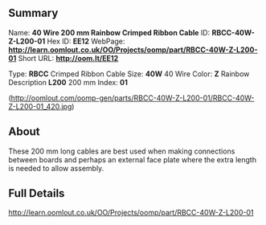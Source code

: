

 ## Summary
Name: __40 Wire 200 mm Rainbow Crimped Ribbon Cable__
ID: __RBCC-40W-Z-L200-01__
Hex ID: __EE12__
WebPage: __http://learn.oomlout.co.uk/OO/Projects/oomp/part/RBCC-40W-Z-L200-01__
Short URL: __http://oom.lt/EE12__

Type: __RBCC__ Crimped Ribbon Cable 
Size: __40W__ 40 Wire 
Color: __Z__ Rainbow 
Description __L200__ 200 mm 
Index: __01__


(http://oomlout.com/oomp-gen/parts/RBCC-40W-Z-L200-01/RBCC-40W-Z-L200-01_420.jpg)

## About
These 200 mm long cables are best used when making connections between boards and perhaps an external face plate where the extra length is needed to allow assembly.

 ## Full Details
 http://learn.oomlout.co.uk/OO/Projects/oomp/part/RBCC-40W-Z-L200-01














